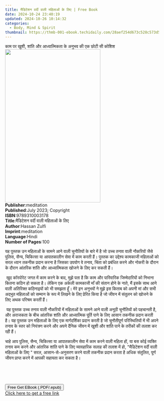 ```yaml
---
title: मैडिटेशन वर्दी वाली महिलाओं के लिए | Free Book
date: 2024-10-24 23:40:19
updated: 2024-10-26 10:14:32
categories:
  - Body, Mind & Spirit
thumbnail: https://thmb-001-ebook.techidaily.com/28aef254d673c528c573d5fac581dcaa7086974f74d283e48298d6b05556ef88.jpg
---
```

<main id="book-container">
  <div class="flex flex-col">
    <div class="book-brief flex-1 py-6 px-4 sm:p-6 md:py-10 md:px-8">
      <!-- brief-->
      <div class="book-brief-main">
        काम पर खुशी, शांति और आध्यात्मिकता के अनुभव की एक छोटी सी कोशिश
      </div>
    </div>
    <div
      class="book-meta-info flex-1 grid gap-4 col-start-1 col-end-3 row-start-1 sm:mb-6 sm:grid-cols-4 lg:gap-6 lg:col-start-2 lg:row-end-6 lg:row-span-6 lg:mb-0"
    >
      <div
        class="book-meta-info-left place-content-center mt-4 p-4 text-sm leading-6 col-start-2 col-span-2 dark:text-slate-400"
      >
        <img
          class="w-full h-500 object-cover rounded-lg sm:h-255 sm:col-span-2 lg:col-span-full"
          src="https://img-001-ebook.techidaily.com/10dceba768afb0859c4fdbc5dbed38a004e15cc6a8f257aee244579e1caa8c42.jpg"
          alt=""
          width="312"
          height="500"
        />
      </div>
      <div
        class="book-meta-info-right mt-2 col-start-1 row-start-2 col-span-3 self-center"
      >
        <!-- meta data  -->
        <div class="flex flex-col px-4 md:px-8">
          <div class="flex-1">
            <strong>Publisher</strong>:<span class="px-2">meditation</span>
          </div>
          <div class="flex-1">
            <strong>Published</strong>:<span class="px-2"
              >July 2023; Copyright</span
            >
          </div>
          <div class="flex-1">
            <strong>ISBN</strong>:<span class="px-2">9789310003178</span>
          </div>
          <div class="flex-1">
            <strong>Title</strong>:<span class="px-2"
              >मैडिटेशन वर्दी वाली महिलाओं के लिए</span
            >
          </div>
          <div class="flex-1">
            <strong>Author</strong>:<span class="px-2">Hassan Zulfi</span>
          </div>
          <div class="flex-1">
            <strong>Imprint</strong>:<span class="px-2">meditation</span>
          </div>
          <div class="flex-1">
            <strong>Language</strong>:<span class="px-2">Hindi</span>
          </div>
          <div class="flex-1">
            <strong>Number of Pages</strong>:<span class="px-2">100</span>
          </div>
        </div>
      </div>
    </div>
    <div class="book-description flex-1 py-6 px-4 sm:p-6 md:py-10 md:px-8">
      <div class="book-description-main">
        <div accordion-content="" id="description">
          <p>
            यह पुस्तक उन महिलाओं के सामने आने वाली चुनौतियों के बारे में है जो
            उच्च तनाव वाली नौकरियों जैसे पुलिस, सैन्य, चिकित्सा या आपातकालीन
            सेवा में काम करती हैं। पुस्तक का उद्देश्य कामकाजी महिलाओं को सरल
            ध्यान तकनीक प्रदान करना है जिसका उपयोग वे तनाव, चिंता को प्रबंधित
            करने और नोकरी के दौरान के दौरान आंतरिक शांति और आध्यात्मिकता खोजने
            के लिए कर सकती हैं।&nbsp;
          </p>
          <p>
            &nbsp;खुद कॉरपोरेट जगत में काम करने के बाद, मुझे पता है कि काम और
            पारिवारिक जिम्मेदारियों को निभाना कितना कठिन हो सकता है। लेकिन एक
            अकेली कामकाजी माँ की संतान होने के नाते, मैं इसके साथ आने वाली
            अतिरिक्त कठिनाइयों को भी समझता हूँ। मेरे इन अनुभवों ने मुझे इस किताब
            को अपनी मां और सभी अद्भुत महिलाओं को सम्मान के रूप में लिखने के लिए
            प्रेरित किया है जो जीवन में संतुलन को खोजने के लिए अथक परिश्रम करतीं
            हैं।&nbsp;
          </p>
          <p>
            &nbsp;यह पुस्तक उच्च तनाव वाली नौकरियों में महिलाओं के सामने आने
            वाली अनूठी चुनौतियों को पहचानती है, और अराजकता के बीच आंतरिक शांति
            और आध्यात्मिक पूर्ति पाने के लिए आसान तकनीक प्रदान करती है। यह
            पुस्तक उन महिलाओं के लिए एक मार्गदर्शिका प्रदान करती है जो
            चुनौतीपूर्ण परिस्थितियों में भी अपने तनाव के स्तर को नियंत्रण करने
            और अपने दैनिक जीवन में खुशी और शांति पाने के तरीकों की तलाश कर रही
            हैं।
          </p>
          <p>
            चाहे आप पुलिस, सैन्य, चिकित्सा या आपातकालीन सेवा में काम करने वाली
            महिला हों, या बस कोई व्यक्ति तनाव कम करने और आंतरिक शांति पाने के
            लिए व्यावहारिक सलाह की तलाश में हो, "मैडिटेशन वर्दी वाली महिलाओं के
            लिए " सरल, आसान-से-अनुसरण करने वाली तकनीक प्रदान करता है अधिक
            संतुलित, पूर्ण जीवन प्राप्त करने में आपकी सहायता कर सकता है।&nbsp;
          </p>
          <p><br /></p>
          <p><br /></p>
        </div>
        <div class="accordion-fader"></div>
      </div>
    </div>
    <div class="book-excerpts flex-1 py-6 px-4 sm:p-6 md:py-10 md:px-8"></div>
    <div
      class="book-about-author flex-1 py-6 px-4 sm:p-6 md:py-10 md:px-8"
    ></div>
    <div class="book-free-get flex-1 py-6 px-4 sm:p-6 md:py-10 md:px-8">
      <button
        id="btn-free-get"
        class="bg-blue-500 hover:bg-blue-700 text-white font-bold py-2 px-4 rounded"
      >
        Free Get EBook (.PDF/.epub)
      </button>
      <div id="countdown-display" class="px-2 text-lg mt-2"></div>
      <a
        id="free-link"
        class="hidden bg-blue-500 hover:bg-blue-700 text-white font-bold py-2 px-4 rounded"
        href="https://www.ebooks.com/en-us/book/210968755/ebook/hassan-zulfi/"
        target="_blank"
        >Click here to get a free link</a
      >
    </div>
    <script>
      let countdownTime = 0;
      let countdownInterval = null;
      document
        .getElementById('btn-free-get')
        .addEventListener('click', startCountdown);
      function startCountdown() {
        countdownTime = new Date().getTime() + 60000 * 3;
        countdownInterval = setInterval(updateCountdown, 1000);
        document.getElementById('btn-free-get').disabled = true;
        document
          .getElementById('btn-free-get')
          .classList.add('bg-gray-500', 'cursor-not-allowed');
      }
      function updateCountdown() {
        let currentTime = new Date().getTime();
        let timeLeft = countdownTime - currentTime;
        let secondsLeft = Math.floor(timeLeft / 1000);
        document.getElementById('countdown-display').innerHTML =
          `Remaining time: ${secondsLeft} seconds.`;
        if (secondsLeft <= 0) {
          clearInterval(countdownInterval);
          document.getElementById('btn-free-get').classList.add('hidden');
          document.getElementById('free-link').classList.remove('hidden');
          document.getElementById('countdown-display').innerHTML = '';
        }
      }
    </script>
  </div>
</main>
